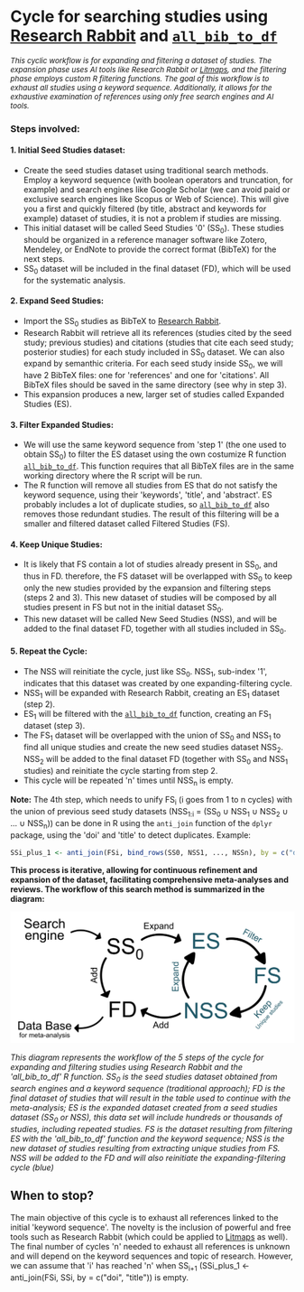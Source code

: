 # Cycle for searching studies using [Research Rabbit](https://researchrabbitapp.com/home) and [`all_bib_to_df`](https://github.com/ValentinZarate/bib_functions/blob/main/functions/all_bib_to_df.md)

<div style="font-size: 13px; font-weight: normal;">
  <i>This cyclic workflow is for expanding and filtering a dataset of studies. The expansion phase uses AI tools like Research Rabbit or <a href="https://www.litmaps.com/">Litmaps</a>, and the filtering phase employs custom R filtering functions. The goal of this workflow is to exhaust all studies using a keyword sequence. Additionally, it allows for the exhaustive examination of references using only <i>free</i> search engines and AI tools.</i>
</div>

### Steps involved:

#### 1. **Initial Seed Studies dataset:**
   - Create the seed studies dataset using traditional search methods. Employ a keyword sequence (with boolean operators and truncation, for example) and search engines like Google Scholar (we can avoid paid or exclusive search engines like Scopus or Web of Science). This will give you a first and quickly filtered (by title, abstract and keywords for example) dataset of studies, it is not a problem if studies are missing. 
   - This initial dataset will be called Seed Studies '0' (SS<sub>0</sub>). These studies should be organized in a reference manager software like Zotero, Mendeley, or EndNote to provide the correct format (BibTeX) for the next steps.
   - SS<sub>0</sub> dataset will be included in the final dataset (FD), which will be used for the systematic analysis.

#### 2. **Expand Seed Studies:**
   - Import the SS<sub>0</sub> studies as BibTeX to [Research Rabbit](https://researchrabbitapp.com/home).
   - Research Rabbit will retrieve all its references (studies cited by the seed study; previous studies) and citations (studies that cite each seed study; posterior studies) for each study included in SS<sub>0</sub> dataset. We can also expand by semanthic criteria. For each seed study inside SS<sub>0</sub>, we will have 2 BibTeX files: one for 'references' and one for 'citations'. All BibTeX files should be saved in the same directory (see why in step 3).
   - This expansion produces a new, larger set of studies called Expanded Studies (ES).

#### 3. **Filter Expanded Studies:**
   - We will use the same keyword sequence from 'step 1' (the one used to obtain SS<sub>0</sub>) to filter the ES dataset using the own costumize R function [`all_bib_to_df`](https://github.com/ValentinZarate/bib_functions/blob/main/functions/all_bib_to_df.md). This function requires that all BibTeX files are in the same working directory where the R script will be run.
   - The R function will remove all studies from ES that do not satisfy the keyword sequence, using their 'keywords', 'title', and 'abstract'. ES probably includes a lot of duplicate studies, so [`all_bib_to_df`](https://github.com/ValentinZarate/bib_functions/blob/main/functions/all_bib_to_df.md) also removes those redundant studies. The result of this filtering will be a smaller and filtered dataset called Filtered Studies (FS).

#### 4. **Keep Unique Studies:**
   - It is likely that FS contain a lot of studies already present in SS<sub>0</sub>, and thus in FD. therefore, the FS dataset will be overlapped with SS<sub>0</sub> to keep only the new studies provided by the expansion and filtering steps (steps 2 and 3). This new dataset of studies will be composed by all studies present in FS but not in the initial dataset SS<sub>0</sub>.
   - This new dataset will be called New Seed Studies (NSS), and will be added to the final dataset FD, together with all studies included in SS<sub>0</sub>.

#### 5. **Repeat the Cycle:**
   - The NSS will reinitiate the cycle, just like SS<sub>0</sub>. NSS<sub>1</sub>, sub-index '1', indicates that this dataset was created by one expanding-filtering cycle.
   - NSS<sub>1</sub> will be expanded with Research Rabbit, creating an ES<sub>1</sub> dataset (step 2).
   - ES<sub>1</sub> will be filtered with the [`all_bib_to_df`](https://github.com/ValentinZarate/bib_functions/blob/main/functions/all_bib_to_df.md) function, creating an FS<sub>1</sub> dataset (step 3).
   - The FS<sub>1</sub> dataset will be overlapped with the union of SS<sub>0</sub> and NSS<sub>1</sub> to find all unique studies and create the new seed studies dataset NSS<sub>2</sub>. NSS<sub>2</sub> will be added to the final dataset FD (together with SS<sub>0</sub> and NSS<sub>1</sub> studies) and reinitiate the cycle starting from step 2.
   - This cycle will be repeated 'n' times until NSS<sub>n</sub> is empty.

**Note:** The 4th step, which needs to unify FS<sub>i</sub> (i goes from 1 to n cycles) with the union of previous seed study datasets (NSS<sub>1:i</sub> = (SS<sub>0</sub> ∪ NSS<sub>1</sub> ∪ NSS<sub>2</sub> ∪ ... ∪ NSS<sub>n</sub>)) can be done in R using the `anti_join` function of the `dplyr` package, using the 'doi' and 'title' to detect duplicates. Example:

   ```r
   SSi_plus_1 <- anti_join(FSi, bind_rows(SS0, NSS1, ..., NSSn), by = c("doi", "title"))
   ```

**This process is iterative, allowing for continuous refinement and expansion of the dataset, facilitating comprehensive meta-analyses and reviews. The workflow of this search method is summarized in the diagram:**

<p align="center">
  <img src="../images/cycle_complete.png" alt="Diagrama de flujo" width="600"/>
</p>

_This diagram represents the workflow of the 5 steps of the cycle for expanding and filtering studies using Research Rabbit and the 'all_bib_to_df' R function. SS<sub>0</sub> is the seed studies dataset obtained from search engines and a keyword sequence (traditional approach); FD is the final dataset of studies that will result in the table used to continue with the meta-analysis; ES is the expanded dataset created from a seed studies dataset (SS<sub>0</sub> or NSS), this data set will include hundreds or thousands of studies, including repeated studies. FS is the dataset resulting from filtering ES with the 'all_bib_to_df' function and the keyword sequence; NSS is the new dataset of studies resulting from extracting unique studies from FS. NSS will be added to the FD and will also reinitiate the expanding-filtering cycle (blue)_
 
## When to stop?

The main objective of this cycle is to exhaust all references linked to the initial 'keyword sequence'. The novelty is the inclusion of powerful and free tools such as Research Rabbit (which could be applied to [Litmaps](https://www.litmaps.com/) as well). The final number of cycles 'n' needed to exhaust all references is unknown and will depend on the keyword sequences and topic of research. However, we can assume that 'i' has reached 'n' when SS<sub>i+1</sub> (SSi_plus_1 <- anti_join(FSi, SSi, by = c("doi", "title")) is empty.




